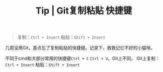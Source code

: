 ﻿---
 title: Tip | Git复制粘贴 快捷键
 date:
 updated: 
 categories:
 - Tip
 tags:
 - Git
 - shortcuts
---
>复制：`Ctrl + Insert`
>粘贴：`Shift + Insert`
<!--less-->
几周没用Git，差点忘了复制粘贴的快捷键。记录下，救救记忆不好的小猫咪。

不同于cmd和大部分常用的快捷键`Ctrl + C` `Ctrl + V`。Git上不同。
Git上复制：`Ctrl + Insert`
粘贴：`Shift + Insert`
